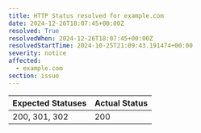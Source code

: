 ```yaml
---
title: HTTP Status resolved for example.com
date: 2024-12-26T18:07:45+00:00Z
resolved: True
resolvedWhen: 2024-12-26T18:07:45+00:00Z
resolvedStartTime: 2024-10-25T21:09:43.191474+00:00
severity: notice
affected:
  - example.com
section: issue
---
```


| Expected Statuses | Actual Status  |
|-------------------|----------------|
| 200, 301, 302 | 200 |
